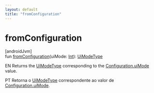 ```yaml
---
layout: default
title: "fromConfiguration"
---
```


# fromConfiguration

[androidJvm]\
fun [fromConfiguration](from-configuration.md)(uiMode: [Int](https://kotlinlang.org/api/core/kotlin-stdlib/kotlin/-int/index.html)): [UiModeType](../index.md)

EN Returns the [UiModeType](../index.md) corresponding to the [Configuration.uiMode](https://developer.android.com/reference/kotlin/android/content/res/Configuration.html#uimode) value.

PT Retorna o [UiModeType](../index.md) correspondente ao valor de [Configuration.uiMode](https://developer.android.com/reference/kotlin/android/content/res/Configuration.html#uimode).